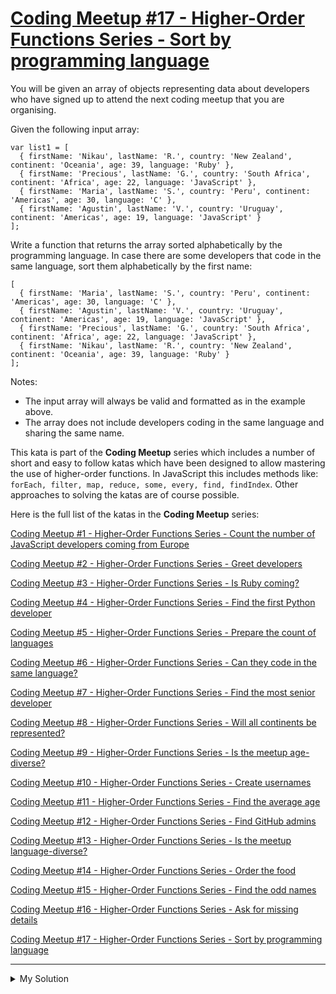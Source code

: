 # [Coding Meetup #17 - Higher-Order Functions Series - Sort by programming language](https://www.codewars.com/kata/583ea278c68d96a5fd000abd)

You will be given an array of objects representing data about developers who have signed up to attend the next coding
meetup that you are organising.

Given the following input array:

    var list1 = [
      { firstName: 'Nikau', lastName: 'R.', country: 'New Zealand', continent: 'Oceania', age: 39, language: 'Ruby' },
      { firstName: 'Precious', lastName: 'G.', country: 'South Africa', continent: 'Africa', age: 22, language: 'JavaScript' },
      { firstName: 'Maria', lastName: 'S.', country: 'Peru', continent: 'Americas', age: 30, language: 'C' },
      { firstName: 'Agustin', lastName: 'V.', country: 'Uruguay', continent: 'Americas', age: 19, language: 'JavaScript' }
    ];

Write a function that returns the array sorted alphabetically by the programming language. In case there are some
developers that code in the same language, sort them alphabetically by the first name:

    [
      { firstName: 'Maria', lastName: 'S.', country: 'Peru', continent: 'Americas', age: 30, language: 'C' },
      { firstName: 'Agustin', lastName: 'V.', country: 'Uruguay', continent: 'Americas', age: 19, language: 'JavaScript' },
      { firstName: 'Precious', lastName: 'G.', country: 'South Africa', continent: 'Africa', age: 22, language: 'JavaScript' },
      { firstName: 'Nikau', lastName: 'R.', country: 'New Zealand', continent: 'Oceania', age: 39, language: 'Ruby' }
    ];

Notes:

- The input array will always be valid and formatted as in the example above.
- The array does not include developers coding in the same language and sharing the same name.

This kata is part of the **Coding Meetup** series which includes a number of short and easy to follow katas which have
been designed to allow mastering the use of higher-order functions. In JavaScript this includes methods like:
`forEach, filter, map, reduce, some, every, find, findIndex`. Other approaches to solving the katas are of course
possible.

Here is the full list of the katas in the **Coding Meetup** series:

[Coding Meetup #1 - Higher-Order Functions Series - Count the number of JavaScript developers coming from Europe](http://www.codewars.com/kata/coding-meetup-number-1-higher-order-functions-series-count-the-number-of-javascript-developers-coming-from-europe)

[Coding Meetup #2 - Higher-Order Functions Series - Greet developers](https://www.codewars.com/kata/coding-meetup-number-2-higher-order-functions-series-greet-developers)

[Coding Meetup #3 - Higher-Order Functions Series - Is Ruby coming?](https://www.codewars.com/kata/coding-meetup-number-3-higher-order-functions-series-is-ruby-coming)

[Coding Meetup #4 - Higher-Order Functions Series - Find the first Python developer](https://www.codewars.com/kata/coding-meetup-number-4-higher-order-functions-series-find-the-first-python-developer)

[Coding Meetup #5 - Higher-Order Functions Series - Prepare the count of languages](https://www.codewars.com/kata/coding-meetup-number-5-higher-order-functions-series-prepare-the-count-of-languages)

[Coding Meetup #6 - Higher-Order Functions Series - Can they code in the same language?](https://www.codewars.com/kata/coding-meetup-number-6-higher-order-functions-series-can-they-code-in-the-same-language)

[Coding Meetup #7 - Higher-Order Functions Series - Find the most senior developer](http://www.codewars.com/kata/coding-meetup-number-7-higher-order-functions-series-find-the-most-senior-developer)

[Coding Meetup #8 - Higher-Order Functions Series - Will all continents be represented?](https://www.codewars.com/kata/coding-meetup-number-8-higher-order-functions-series-will-all-continents-be-represented)

[Coding Meetup #9 - Higher-Order Functions Series - Is the meetup age-diverse?](https://www.codewars.com/kata/coding-meetup-number-9-higher-order-functions-series-is-the-meetup-age-diverse)

[Coding Meetup #10 - Higher-Order Functions Series - Create usernames](https://www.codewars.com/kata/coding-meetup-number-10-higher-order-functions-series-create-usernames)

[Coding Meetup #11 - Higher-Order Functions Series - Find the average age](https://www.codewars.com/kata/coding-meetup-number-11-higher-order-functions-series-find-the-average-age)

[Coding Meetup #12 - Higher-Order Functions Series - Find GitHub admins](https://www.codewars.com/kata/coding-meetup-number-12-higher-order-functions-series-find-github-admins)

[Coding Meetup #13 - Higher-Order Functions Series - Is the meetup language-diverse?](https://www.codewars.com/kata/coding-meetup-number-13-higher-order-functions-series-is-the-meetup-language-diverse)

[Coding Meetup #14 - Higher-Order Functions Series - Order the food](https://www.codewars.com/kata/coding-meetup-number-14-higher-order-functions-series-order-the-food)

[Coding Meetup #15 - Higher-Order Functions Series - Find the odd names](https://www.codewars.com/kata/coding-meetup-number-15-higher-order-functions-series-find-the-odd-names)

[Coding Meetup #16 - Higher-Order Functions Series - Ask for missing details](https://www.codewars.com/kata/coding-meetup-number-16-higher-order-functions-series-ask-for-missing-details)

[Coding Meetup #17 - Higher-Order Functions Series - Sort by programming language](https://www.codewars.com/kata/coding-meetup-number-17-higher-order-functions-series-sort-by-programming-language)

---

<details><summary>My Solution</summary>

```js
function sortByLanguage(list) {
  return list.sort((a, b) => {
    if (a.language === b.language)
      return a.firstName.localeCompare(b.firstName);
    return a.language.localeCompare(b.language);
  });
}
```

</details>
